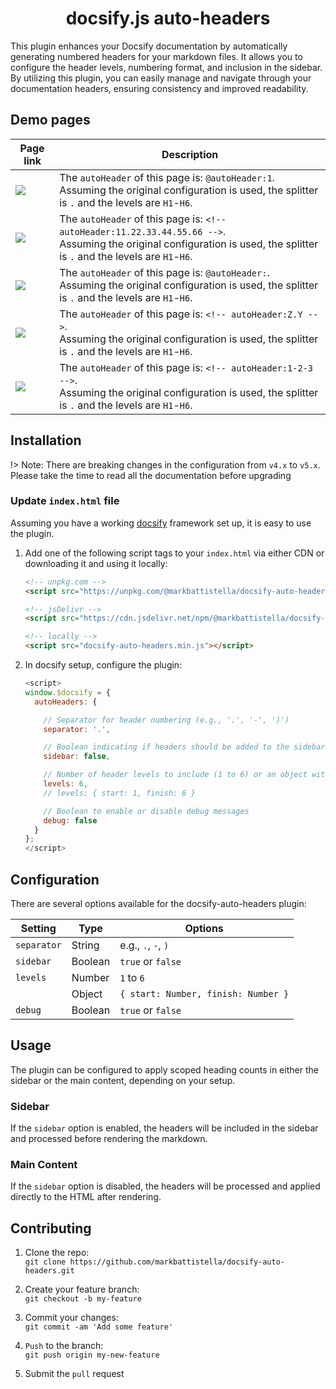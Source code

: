 <div align="center">

# docsify.js auto-headers

</div>

This plugin enhances your Docsify documentation by automatically generating numbered headers for your markdown files. It allows you to configure the header levels, numbering format, and inclusion in the sidebar. By utilizing this plugin, you can easily manage and navigate through your documentation headers, ensuring consistency and improved readability.

## Demo pages

| Page link | Description |
|-|-|
| [![](https://img.shields.io/badge/page_1--blue?style=for-the-badge)](pages/_page1) | The `autoHeader` of this page is: `@autoHeader:1`.<br>Assuming the original configuration is used, the splitter is `.` and the levels are `H1`-`H6`. |
| [![](https://img.shields.io/badge/page_2--blue?style=for-the-badge)](pages/_page2) | The `autoHeader` of this page is: `<!-- autoHeader:11.22.33.44.55.66 -->`.<br>Assuming the original configuration is used, the splitter is `.` and the levels are `H1`-`H6`. |
| [![](https://img.shields.io/badge/page_3--blue?style=for-the-badge)](pages/_page3) | The `autoHeader` of this page is: `@autoHeader:`.<br>Assuming the original configuration is used, the splitter is `.` and the levels are `H1`-`H6`. |
| [![](https://img.shields.io/badge/page_4--blue?style=for-the-badge)](pages/_page4) | The `autoHeader` of this page is: `<!-- autoHeader:Z.Y -->`.<br>Assuming the original configuration is used, the splitter is `.` and the levels are `H1`-`H6`. |
| [![](https://img.shields.io/badge/page_5--blue?style=for-the-badge)](pages/_page5) | The `autoHeader` of this page is: `<!-- autoHeader:1-2-3 -->`.<br>Assuming the original configuration is used, the splitter is `.` and the levels are `H1`-`H6`. |

## Installation

!> Note: There are breaking changes in the configuration from `v4.x` to `v5.x`. Please take the time to read all the documentation before upgrading

### Update `index.html` file

Assuming you have a working [docsify](https://docsify.js.org/) framework set up, it is easy to use the plugin.

1. Add one of the following script tags to your `index.html` via either CDN or downloading it and using it locally:

    ```html
    <!-- unpkg.com -->
    <script src="https://unpkg.com/@markbattistella/docsify-auto-headers@latest"></script>

    <!-- jsDelivr -->
    <script src="https://cdn.jsdelivr.net/npm/@markbattistella/docsify-auto-headers@latest"></script>

    <!-- locally -->
    <script src="docsify-auto-headers.min.js"></script>
    ```

1. In docsify setup, configure the plugin:

    ```js
    <script>
    window.$docsify = {
      autoHeaders: {

        // Separator for header numbering (e.g., '.', '-', ')')
        separator: '.',

        // Boolean indicating if headers should be added to the sidebar
        sidebar: false,

        // Number of header levels to include (1 to 6) or an object with start and finish properties
        levels: 6,
        // levels: { start: 1, finish: 6 }

        // Boolean to enable or disable debug messages
        debug: false
      }
   };
   </script>
   ```

## Configuration

There are several options available for the docsify-auto-headers plugin:

| Setting     | Type    | Options                             |
|-------------|---------|-------------------------------------|
| `separator` | String  | e.g., `.`, `-`, `)`                 |
| `sidebar`   | Boolean | `true` or `false`                   |
| `levels`    | Number  | `1` to `6`                          |
|             | Object  | `{ start: Number, finish: Number }` |
| `debug`     | Boolean | `true` or `false`                   |

## Usage

The plugin can be configured to apply scoped heading counts in either the sidebar or the main content, depending on your setup.

### Sidebar

If the `sidebar` option is enabled, the headers will be included in the sidebar and processed before rendering the markdown.

### Main Content

If the `sidebar` option is disabled, the headers will be processed and applied directly to the HTML after rendering.

## Contributing

1. Clone the repo:<br>`git clone https://github.com/markbattistella/docsify-auto-headers.git`

1. Create your feature branch:<br>`git checkout -b my-feature`

1. Commit your changes:<br>`git commit -am 'Add some feature'`

1. `Push` to the branch:<br>`git push origin my-new-feature`

1. Submit the `pull` request
